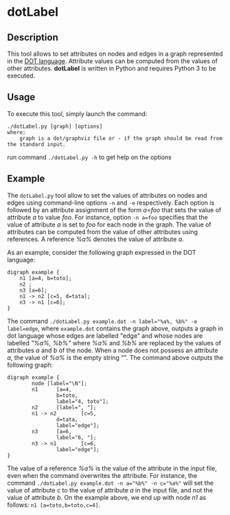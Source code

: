 dotLabel
========

Description
-----------

This tool allows to set attributes on nodes and edges in a graph represented in the [DOT language](https://graphviz.org/doc/info/lang.html). Attribute values can be computed from the values of other attributes. **dotLabel** is written in Python and requires Python 3 to be executed.

Usage
-----
To execute this tool, simply launch the command:

    ./dotLabel.py [graph] [options]
    where:
        graph is a dot/graphviz file or - if the graph should be read from the standard input.

run command `./dotLabel.py -h` to get help on the options

Example
-------

The `dotLabel.py` tool allow to set the values of attributes on nodes and edges using command-line options `-n` and `-e` respectively. Each option is followed by an attribute assignment of the form *a=foo* that sets the value of attribute *a* to value *foo*. For instance, option `-n a=foo` specifies that the value of attribute *a* is set to *foo* for each node in the graph. The value of attributes can be computed from the value of other attributes using references. A reference *%a%* denotes the value of attribute *a*.

As an example, consider the following graph expressed in the DOT language:

    digraph example {
        n1 [a=4, b=toto];
        n2 ;
        n3 [a=6];
        n1 -> n2 [c=5, d=tata];
        n3 -> n1 [c=6];
    }

The command `./dotLabel.py example.dot -n label="%a%, %b%" -e label=edge`, where `example.dot` contains the graph above, outputs a graph in dot language whose edges are labelled "edge" and whose nodes are labelled *"%a%, %b%"* where *%a%* and *%b%* are replaced by the values of attributes *a* and *b* of the node. When a node does not possess an attribute *a*, the value of *%a%* is the empty string "". The command above outputs the following graph:

    digraph example {
            node [label="\N"];
            n1      [a=4,
                    b=toto,
                    label="4, toto"];
            n2      [label=", "];
            n1 -> n2        [c=5,
                    d=tata,
                    label="edge"];
            n3      [a=6,
                    label="6, "];
            n3 -> n1        [c=6,
                    label="edge"];
    }

The value of a reference *%a%* is the value of the attribute in the input file, even when the command overwrites the attribute. For instance, the command `./dotLabel.py example.dot -n a="%b%" -n c="%a%"` will set the value of attribute *c* to the value of attribute *a* in the input file, and not the value of attribute *b*. On the example above, we end up with node *n1* as follows: `n1 [a=toto,b=toto,c=4]`.
